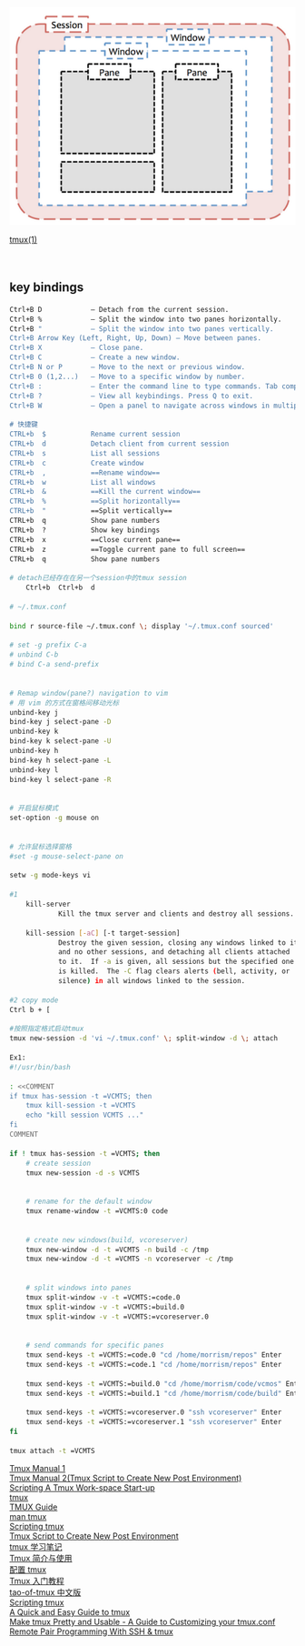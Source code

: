 ![Image 4.png](./assets/Image_4_1670374694509_0.png)  

[tmux(1)](https://www.mankier.com/1/tmux)  
[]()  
[]()  
[]()  


## key bindings
```bash
Ctrl+B D 			— Detach from the current session.
Ctrl+B % 			— Split the window into two panes horizontally.
Ctrl+B " 			— Split the window into two panes vertically.
Ctrl+B Arrow Key (Left, Right, Up, Down) — Move between panes.
Ctrl+B X 			— Close pane.
Ctrl+B C 			— Create a new window.
Ctrl+B N or P 		— Move to the next or previous window.
Ctrl+B 0 (1,2...) 	— Move to a specific window by number.
Ctrl+B : 			— Enter the command line to type commands. Tab completion is available.
Ctrl+B ? 			— View all keybindings. Press Q to exit.
Ctrl+B W 			— Open a panel to navigate across windows in multiple sessions.

# 快捷键
CTRL+b  $   		Rename current session
CTRL+b  d   		Detach client from current session
CTRL+b  s   		List all sessions
CTRL+b  c   		Create window
CTRL+b  ,   		==Rename window==
CTRL+b  w   		List all windows
CTRL+b  &   		==Kill the current window==
CTRL+b  %   		==Split horizontally==
CTRL+b  "   		==Split vertically==
CTRL+b  q   		Show pane numbers
CTRL+b  ?   		Show key bindings
CTRL+b  x   		==Close current pane==
CTRL+b  z   		==Toggle current pane to full screen==
CTRL+b  q   		Show pane numbers

# detach已经存在在另一个session中的tmux session
	Ctrl+b  Ctrl+b  d

# ~/.tmux.conf

bind r source-file ~/.tmux.conf \; display '~/.tmux.conf sourced'

# set -g prefix C-a
# unbind C-b
# bind C-a send-prefix


# Remap window(pane?) navigation to vim
# 用 vim 的方式在窗格间移动光标
unbind-key j
bind-key j select-pane -D
unbind-key k
bind-key k select-pane -U
unbind-key h
bind-key h select-pane -L
unbind-key l
bind-key l select-pane -R


# 开启鼠标模式
set-option -g mouse on


# 允许鼠标选择窗格
#set -g mouse-select-pane on

setw -g mode-keys vi

#1
	kill-server
			Kill the tmux server and clients and destroy all sessions.

	kill-session [-aC] [-t target-session]
			Destroy the given session, closing any windows linked to it
			and no other sessions, and detaching all clients attached
			to it.  If -a is given, all sessions but the specified one
			is killed.  The -C flag clears alerts (bell, activity, or
			silence) in all windows linked to the session.

#2 copy mode
Ctrl b + [

#按照指定格式启动tmux
tmux new-session -d 'vi ~/.tmux.conf' \; split-window -d \; attach

Ex1:
#!/usr/bin/bash

: <<COMMENT
if tmux has-session -t =VCMTS; then
	tmux kill-session -t =VCMTS
	echo "kill session VCMTS ..."
fi
COMMENT

if ! tmux has-session -t =VCMTS; then
	# create session
	tmux new-session -d -s VCMTS


	# rename for the default window
	tmux rename-window -t =VCMTS:0 code


	# create new windows(build, vcoreserver)
	tmux new-window -d -t =VCMTS -n build -c /tmp
	tmux new-window -d -t =VCMTS -n vcoreserver -c /tmp


	# split windows into panes
	tmux split-window -v -t =VCMTS:=code.0
	tmux split-window -v -t =VCMTS:=build.0
	tmux split-window -v -t =VCMTS:=vcoreserver.0


	# send commands for specific panes
	tmux send-keys -t =VCMTS:=code.0 "cd /home/morrism/repos" Enter
	tmux send-keys -t =VCMTS:=code.1 "cd /home/morrism/repos" Enter

	tmux send-keys -t =VCMTS:=build.0 "cd /home/morrism/code/vcmos" Enter
	tmux send-keys -t =VCMTS:=build.1 "cd /home/morrism/code/build" Enter

	tmux send-keys -t =VCMTS:=vcoreserver.0 "ssh vcoreserver" Enter
	tmux send-keys -t =VCMTS:=vcoreserver.1 "ssh vcoreserver" Enter
fi

tmux attach -t =VCMTS
```


[Tmux Manual 1](https://zhauniarovich.com/post/2021/2021-03-tmux/)  
[Tmux Manual 2(Tmux Script to Create New Post Environment)](https://zhauniarovich.com/post/2021/2021-07-new-post-script/)  
[Scripting A Tmux Work-space Start-up](https://ryan.himmelwright.net/post/scripting-tmux-workspaces/)  
[tmux](https://www.mankier.com/1/tmux)  
[TMUX Guide](https://tmuxguide.readthedocs.io/en/latest/tmux/tmux.html)  
[man tmux](https://man7.org/linux/man-pages/man1/tmux.1.html)  
[Scripting tmux](https://www.arp242.net/tmux.html)  
[Tmux Script to Create New Post Environment](https://zhauniarovich.com/post/2021/2021-07-new-post-script/)  
[tmux 学习笔记](https://yuhi.xyz/post/tmux-%E5%AD%A6%E4%B9%A0%E7%AC%94%E8%AE%B0/)  
[Tmux 简介与使用](https://blog.donothing.site/2016/09/29/tmux/)  
[配置 tmux](https://aquaregia.gitbooks.io/tmux-productive-mouse-free-development_zh/content/book-content/Chapter2.html)  
[Tmux 入门教程](https://blog.twofei.com/807/)  
[tao-of-tmux 中文版](https://tao-of-tmux.readthedocs.io/zh-cn/latest/index.html)  
[Scripting tmux](https://toastdriven.com/blog/2009/oct/08/scripting-tmux/)  
[A Quick and Easy Guide to tmux](https://hamvocke.com/blog/a-quick-and-easy-guide-to-tmux/)    
[Make tmux Pretty and Usable - A Guide to Custom­izing your tmux.conf](https://hamvocke.com/blog/a-guide-to-customizing-your-tmux-conf/)    
[Remote Pair Programming With SSH & tmux](https://hamvocke.com/blog/remote-pair-programming-with-tmux/)    